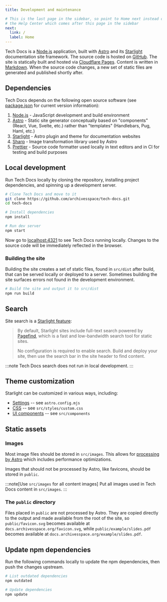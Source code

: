 ```yaml
---
title: Development and maintenance

# This is the last page in the sidebar, so point to Home next instead of
# the Help Center which comes after this page in the sidebar
next:
  link: /
  label: Home
---
```


Tech Docs is a [Node.js](https://nodejs.org) application, built with [Astro](https://astro.build/) and its [Starlight](https://starlight.astro.build/) documentation site framework. The source code is hosted on [GitHub](https://github.com/archivesspace/tech-docs). The site is statically built and hosted via [Cloudflare Pages](https://pages.cloudflare.com/). Content is written in [Markdown](./authoring#commonly-used-markdown-syntax). When the source code changes, a new set of static files are generated and published shortly after.

## Dependencies

Tech Docs depends on the following open source software (see [package.json](https://github.com/archivesspace/tech-docs/blob/master/package.json) for current version information):

1. [Node.js](https://nodejs.org) - JavaScript development and build environment
2. [Astro](https://astro.build/) - Static site generator conceptually based on "components" (React, Vue, Svelte, etc.) rather than "templates" (Handlebars, Pug, Haml, etc.)
3. [Starlight](https://starlight.astro.build/) - Astro plugin and theme for documentation websites
4. [Sharp](https://sharp.pixelplumbing.com/) - Image transformation library used by Astro
5. [Prettier](https://prettier.io/) - Source code formatter used locally in text editors and in CI for testing and build purposes

## Local development

Run Tech Docs locally by cloning the repository, installing project dependencies, and spinning up a development server.

```sh
# Clone Tech Docs and move to it
git clone https://github.com/archivesspace/tech-docs.git
cd tech-docs

# Install dependencies
npm install

# Run dev server
npm start
```

Now go to [localhost:4321](http://localhost:4321) to see Tech Docs running locally. Changes to the source code will be immediately reflected in the browser.

### Building the site

Building the site creates a set of static files, found in `src/dist` after build, that can be served locally or deployed to a server. Sometimes building the site surfaces errors not found in the development environment.

```sh
# Build the site and output it to src/dist
npm run build
```

## Search

Site search is a [Starlight feature](https://starlight.astro.build/guides/site-search/):

> By default, Starlight sites include full-text search powered by [Pagefind](https://pagefind.app/), which is a fast and low-bandwidth search tool for static sites.
>
> No configuration is required to enable search. Build and deploy your site, then use the search bar in the site header to find content.

:::note
Tech Docs search does not run in local development.
:::

## Theme customization

Starlight can be customized in various ways, including:

- [Settings](https://starlight.astro.build/guides/customization/) -- see `astro.config.mjs`
- [CSS](https://starlight.astro.build/guides/css-and-tailwind/) -- see `src/styles/custom.css`
- [UI components](https://starlight.astro.build/guides/customization/) -- see `src/components`

## Static assets

### Images

Most image files should be stored in `src/images`. This allows for [processing by Astro](https://docs.astro.build/en/guides/images/) which includes performance optimizations.

Images that should not be processed by Astro, like favicons, should be stored in `public`.

:::note[Use `src/images` for all content images]
Put all images used in Tech Docs content in `src/images`.
:::

### The `public` directory

Files placed in `public` are not processed by Astro. They are copied directly to the output and made available from the root of the site, so `public/favicon.svg` becomes available at `docs.archivesspace.org/favicon.svg`, while `public/example/slides.pdf` becomes available at `docs.archivesspace.org/example/slides.pdf`.

## Update npm dependencies

Run the following commands locally to update the npm dependencies, then push the changes upstream.

```sh
# List outdated dependencies
npm outdated

# Update dependencies
npm update
```

